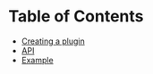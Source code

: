 # Table of Contents

* [Creating a plugin](Create_Plugin.md)
* [API](API.md)
* [Example](Example.md)